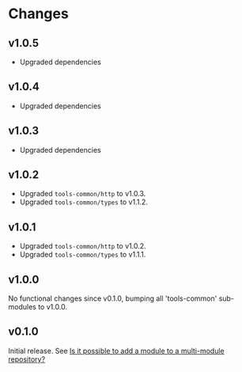 # Changes

## v1.0.5

- Upgraded dependencies

## v1.0.4

- Upgraded dependencies

## v1.0.3

- Upgraded dependencies

## v1.0.2

- Upgraded `tools-common/http` to v1.0.3.
- Upgraded `tools-common/types` to v1.1.2.

## v1.0.1

- Upgraded `tools-common/http` to v1.0.2.
- Upgraded `tools-common/types` to v1.1.1.

## v1.0.0

No functional changes since v0.1.0, bumping all 'tools-common' sub-modules to
v1.0.0.

## v0.1.0

Initial release. See [Is it possible to add a module to a multi-module
repository?](https://github.com/golang/go/wiki/Modules#is-it-possible-to-add-a-module-to-a-multi-module-repository.)
